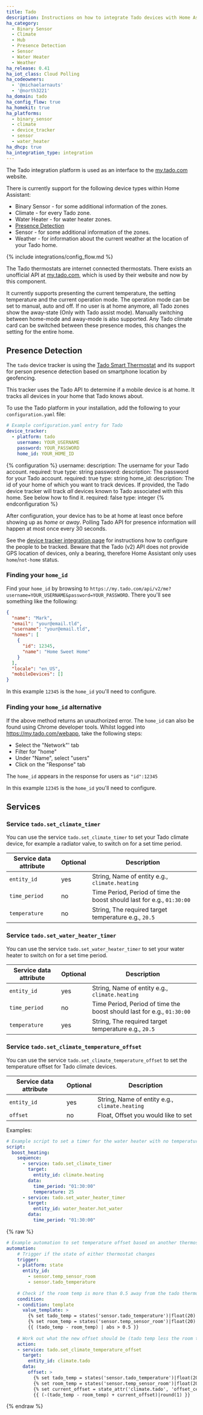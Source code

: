 ```yaml
---
title: Tado
description: Instructions on how to integrate Tado devices with Home Assistant.
ha_category:
  - Binary Sensor
  - Climate
  - Hub
  - Presence Detection
  - Sensor
  - Water Heater
  - Weather
ha_release: 0.41
ha_iot_class: Cloud Polling
ha_codeowners:
  - '@michaelarnauts'
  - '@north3221'
ha_domain: tado
ha_config_flow: true
ha_homekit: true
ha_platforms:
  - binary_sensor
  - climate
  - device_tracker
  - sensor
  - water_heater
ha_dhcp: true
ha_integration_type: integration
---
```


The Tado integration platform is used as an interface to the [my.tado.com](https://my.tado.com/) website.

There is currently support for the following device types within Home Assistant:

- Binary Sensor - for some additional information of the zones.
- Climate - for every Tado zone.
- Water Heater - for water heater zones.
- [Presence Detection](#presence-detection)
- Sensor - for some additional information of the zones.
- Weather - for information about the current weather at the location of your Tado home.

{% include integrations/config_flow.md %}

The Tado thermostats are internet connected thermostats. There exists an unofficial API at [my.tado.com](https://my.tado.com/), which is used by their website and now by this component.

It currently supports presenting the current temperature, the setting temperature and the current operation mode. The operation mode can be set to manual, auto and off. If no user is at home anymore, all Tado zones show the away-state (Only with Tado assist mode). Manually switching between home-mode and away-mode is also supported. Any Tado climate card can be switched between these presence modes, this changes the setting for the entire home.

## Presence Detection

The `tado` device tracker is using the [Tado Smart Thermostat](https://www.tado.com/) and its support for person presence detection based on smartphone location by geofencing.

This tracker uses the Tado API to determine if a mobile device is at home. It tracks all devices in your home that Tado knows about.

To use the Tado platform in your installation, add the following to your `configuration.yaml` file:

```yaml
# Example configuration.yaml entry for Tado
device_tracker:
  - platform: tado
    username: YOUR_USERNAME
    password: YOUR_PASSWORD
    home_id: YOUR_HOME_ID
```

{% configuration %}
username:
  description: The username for your Tado account.
  required: true
  type: string
password:
  description: The password for your Tado account.
  required: true
  type: string
home_id:
  description: The id of your home of which you want to track devices. If provided, the Tado device tracker will track *all* devices known to Tado associated with this home. See below how to find it.
  required: false
  type: integer
{% endconfiguration %}

After configuration, your device has to be at home at least once before showing up as *home* or *away*.
Polling Tado API for presence information will happen at most once every 30 seconds.

See the [device tracker integration page](/integrations/device_tracker/) for instructions how to configure the people to be tracked. Beware that the Tado (v2) API does not provide GPS location of devices, only a bearing, therefore Home Assistant only uses `home`/`not-home` status.

### Finding your `home_id`

Find your `home_id` by browsing to `https://my.tado.com/api/v2/me?username=YOUR_USERNAME&password=YOUR_PASSWORD`. There you'll see something like the following:

```json
{
  "name": "Mark",
  "email": "your@email.tld",
  "username": "your@email.tld",
  "homes": [
    {
      "id": 12345,
      "name": "Home Sweet Home"
    }
  ],
  "locale": "en_US",
  "mobileDevices": []
}
```

In this example `12345` is the `home_id` you'll need to configure.

### Finding your `home_id` alternative

If the above method returns an unauthorized error. The `home_id` can also be found using Chrome developer tools. Whilst logged into https://my.tado.com/webapp, take the following steps: 

- Select the "Network"' tab
- Filter for "home"
- Under "Name", select "users"
- Click on the "Response" tab

The `home_id` appears in the response for users as `"id":12345`

In this example `12345` is the `home_id` you'll need to configure.

## Services

### Service `tado.set_climate_timer`

You can use the service `tado.set_climate_timer` to set your Tado climate device, for example a radiator valve, to switch on for a set time period. 

| Service data attribute | Optional | Description                                                            |
| ---------------------- | -------- | ---------------------------------------------------------------------- |
| `entity_id`            | yes      | String, Name of entity e.g., `climate.heating`                         |
| `time_period`          | no       | Time Period, Period of time the boost should last for e.g., `01:30:00` |
| `temperature`          | no       | String, The required target temperature e.g., `20.5`                   |

### Service `tado.set_water_heater_timer`

You can use the service `tado.set_water_heater_timer` to set your water heater to switch on for a set time period. 

| Service data attribute | Optional | Description                                                            |
| ---------------------- | -------- | ---------------------------------------------------------------------- |
| `entity_id`            | yes      | String, Name of entity e.g., `climate.heating`                         |
| `time_period`          | no       | Time Period, Period of time the boost should last for e.g., `01:30:00` |
| `temperature`          | yes      | String, The required target temperature e.g., `20.5`                   |

### Service `tado.set_climate_temperature_offset`

You can use the service `tado.set_climate_temperature_offset` to set the temperature offset for Tado climate devices.

| Service data attribute | Optional | Description                                                            |
| ---------------------- | -------- | ---------------------------------------------------------------------- |
| `entity_id`            | yes      | String, Name of entity e.g., `climate.heating`                         |
| `offset`               | no       | Float, Offset you would like to set                                    |


Examples:

```yaml
# Example script to set a timer for the water heater with no temperature specified
script:
  boost_heating:
    sequence:
      - service: tado.set_climate_timer
        target:
          entity_id: climate.heating
        data:
          time_period: "01:30:00"
          temperature: 25
      - service: tado.set_water_heater_timer
        target:
          entity_id: water_heater.hot_water
        data:
          time_period: "01:30:00"
```

{% raw %}
```yaml
# Example automation to set temperature offset based on another thermostat value
automation:
    # Trigger if the state of either thermostat changes
    trigger:
    - platform: state
      entity_id:
        - sensor.temp_sensor_room
        - sensor.tado_temperature
    
    # Check if the room temp is more than 0.5 away from the tado thermostat reading condition. The sensors default to room temperature (20) when the reading is in error:
    condition:
    - condition: template
      value_template: >
        {% set tado_temp = states('sensor.tado_temperature')|float(20) %}
        {% set room_temp = states('sensor.temp_sensor_room')|float(20) %}
        {{ (tado_temp - room_temp) | abs > 0.5 }}
    
    # Work out what the new offset should be (tado temp less the room temp but add the current offset value) and turn that to a negative value for setting as the new offset
    action:
    - service: tado.set_climate_temperature_offset
      target:
        entity_id: climate.tado
      data:
        offset: >
          {% set tado_temp = states('sensor.tado_temperature')|float(20) %}
          {% set room_temp = states('sensor.temp_sensor_room')|float(20) %}
          {% set current_offset = state_attr('climate.tado', 'offset_celsius') %}
          {{ (-(tado_temp - room_temp) + current_offset)|round(1) }}
```
{% endraw %}
